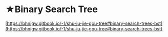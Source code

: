 # ★Binary Search Tree

[https://bhnigw.gitbook.io/-1/shu-ju-jie-gou-tree#binary-search-trees-bst](https://bhnigw.gitbook.io/-1/shu-ju-jie-gou-tree#binary-search-trees-bst)
